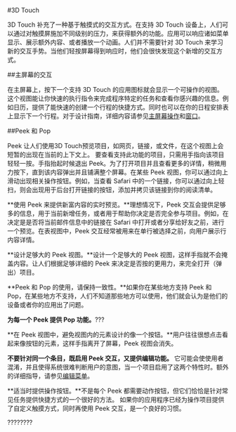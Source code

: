 
#3D Touch

3D Touch 补充了一种基于触摸式的交互方式。在支持 3D Touch 设备上，人们可以通过对触摸屏施加不同级别的压力，来获得额外的功能。应用可以响应诸如菜单显示、展示额外内容、或者播放一个动画。人们并不需要针对 3D Touch 来学习新的交互手势。当他们轻按屏幕得到响应时，他们会很快发现这个新增的交互方式。

##主屏幕的交互

在主屏幕上，按下一个支持 3D Touch 的应用图标就会显示一个可操作的视图。这个视图能让你快速的执行指令来完成程序特定的任务和查看你感兴趣的信息。例如日历，提供了能快速的创建一个行程的快捷方式。同时也可以在你的日程安排表上显示下一个行程。对于设计指南，详细内容请参见[主屏幕操作](https://developer.apple.com/ios/human-interface-guidelines/extensions/home-screen-actions/)和[窗口](https://developer.apple.com/ios/human-interface-guidelines/extensions/widgets/)。

##Peek 和 Pop

Peek 让人们使用3D Touch预览项目，如网页，链接，或文件，在这个视图上会短暂的出现在当前的上下文上。
要查看支持此功能的项目，只需用手指向该项目轻轻一按。手指抬起时候退出 Peek。为了打开项目并且查看更多的详情，稍微用力按下，直到该内容弹出并且铺满整个屏幕。在某些 Peek 视图，你可以通过向上滑动出现相关操作按钮。例如，当查看 Safari 中的一个链接，你可以通过向上轻扫，则会出现用于后台打开链接的按钮，添加并拷贝该链接到你的阅读清单。

**使用 Peek 来提供新富内容的实时预览。**理想情况下，Peek 交互会提供足够多的信息，用于当前新增任务，或者用于帮助你决定是否完全参与项目。例如，在决定是是否将当前邮件信息中的链接在 Safari 中打开或者分享给好友之前，进行一个预览。在表视图中，Peek 交互经常被用来在单行被选择之前，向用户展示行内容详情。

**设计足够大的 Peek 视图。**设计一个足够大的 Peek 视图，这样手指就不会掩盖内容。让人们根据足够详细的 Peek 来决定是否按的更用力，来完全打开（弹出）项目。

**Peek 和 Pop 的使用，请保持一致性。**如果你在某些地方支持 Peek 和 Pop，在某些地方不支持，人们不知道那些地方可以使用，他们就会认为是他们的设备或者你的应用出了问题。

**为每一个 Peek 提供 Pop 功能。**???

**在 Peek 视图中，避免视图内的元素设计的像一个按钮。**用户往往很想点击看起来像按钮的元素，这样手指离开了屏幕，Peek 视图会消失。

**不要针对同一个条目，既启用 Peek 交互，又提供编辑功能。** 它可能会使使用者混淆，并且使得系统很难判断用户的意图，当一个项目启用了这两个特性时。额外的详细指导，请参见[编辑菜单](https://developer.apple.com/ios/human-interface-guidelines/ui-controls/edit-menus/)。

**适当时提供操作按钮。**不是每个 Peek 都需要动作按钮，但它们恰恰是针对常见任务提供快捷方式的一个很好的方法。 如果你的应用程序已经为操作项目提供了自定义触摸方式，同时再使用 Peek 交互，是一个良好的习惯。

????????





